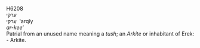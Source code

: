 <body>
  <p>H6208<br>  ערקי  <br> עַרקִי  ‎  ‛arqı̂y  <br><i>ar-kee‘ </i><br>Patrial from an unused name meaning a <i>tush</i>; an <i>Arkite</i> or inhabitant of Erek: - Arkite.<br></p>
 </body>